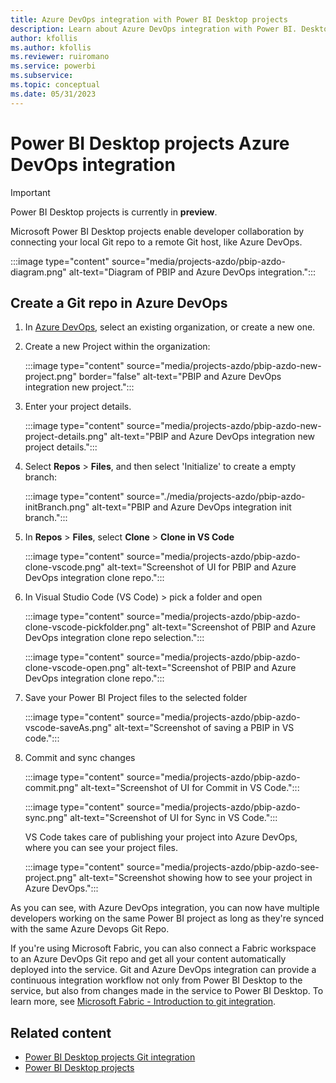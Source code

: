 ```yaml
---
title: Azure DevOps integration with Power BI Desktop projects
description: Learn about Azure DevOps integration with Power BI. Desktop projects
author: kfollis
ms.author: kfollis
ms.reviewer: ruiromano
ms.service: powerbi
ms.subservice:
ms.topic: conceptual
ms.date: 05/31/2023
---
```


# Power BI Desktop projects Azure DevOps integration

> [!IMPORTANT]
> Power BI Desktop projects is currently in **preview**.

Microsoft Power BI Desktop projects enable developer collaboration by connecting your local Git repo to a remote Git host, like Azure DevOps.

:::image type="content" source="media/projects-azdo/pbip-azdo-diagram.png" alt-text="Diagram of PBIP and Azure DevOps integration.":::

## Create a Git repo in Azure DevOps

1. In [Azure DevOps](https://dev.azure.com/), select an existing organization, or create a new one.

1. Create a new Project within the organization:

    :::image type="content" source="media/projects-azdo/pbip-azdo-new-project.png" border="false" alt-text="PBIP and Azure DevOps integration new project.":::

1. Enter your project details.

    :::image type="content" source="media/projects-azdo/pbip-azdo-new-project-details.png" alt-text="PBIP and Azure DevOps integration new project details.":::

1. Select **Repos** > **Files**, and then select 'Initialize' to create a empty branch:

    :::image type="content" source="./media/projects-azdo/pbip-azdo-initBranch.png" alt-text="PBIP and Azure DevOps integration init branch.":::

1. In **Repos** > **Files**, select **Clone** > **Clone in VS Code**

    :::image type="content" source="media/projects-azdo/pbip-azdo-clone-vscode.png" alt-text="Screenshot of UI for PBIP and Azure DevOps integration clone repo.":::

1. In Visual Studio Code (VS Code) > pick a folder and open

    :::image type="content" source="media/projects-azdo/pbip-azdo-clone-vscode-pickfolder.png" alt-text="Screenshot of PBIP and Azure DevOps integration clone repo selection.":::

    :::image type="content" source="media/projects-azdo/pbip-azdo-clone-vscode-open.png" alt-text="Screenshot of PBIP and Azure DevOps integration clone repo.":::

1. Save your Power BI Project files to the selected folder

    :::image type="content" source="media/projects-azdo/pbip-azdo-vscode-saveAs.png" alt-text="Screenshot of saving a PBIP in VS code.":::

1. Commit and sync changes

    :::image type="content" source="media/projects-azdo/pbip-azdo-commit.png" alt-text="Screenshot of UI for Commit in VS Code.":::

    :::image type="content" source="media/projects-azdo/pbip-azdo-sync.png" alt-text="Screenshot of UI for Sync in VS Code.":::

    VS Code takes care of publishing your project into Azure DevOps, where you can see your project files.

    :::image type="content" source="media/projects-azdo/pbip-azdo-see-project.png" alt-text="Screenshot showing how to see your project in Azure DevOps.":::

As you can see, with Azure DevOps integration, you can now have multiple developers working on the same Power BI project as long as they're synced with the same Azure Devops Git Repo.

If you're using Microsoft Fabric, you can also connect a Fabric workspace to an Azure DevOps Git repo and get all your content automatically deployed into the service. Git and Azure DevOps integration can provide a continuous integration workflow not only from Power BI Desktop to the service, but also from changes made in the service to Power BI Desktop. To learn more, see [Microsoft Fabric - Introduction to git integration](/fabric/cicd/git-integration/intro-to-git-integration).

## Related content

- [Power BI Desktop projects Git integration](projects-git.md)  
- [Power BI Desktop projects](projects-overview.md)  
